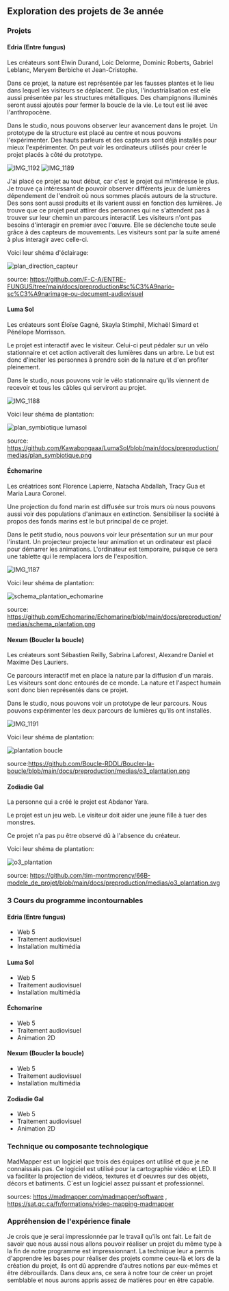 ## Exploration des projets de 3e année
### Projets
#### Edria (Entre fungus)
Les créateurs sont Elwin Durand, Loic Delorme, Dominic Roberts, Gabriel Leblanc, Meryem Berbiche et Jean-Cristophe.

Dans ce projet, la nature est représentée par les fausses plantes et le lieu dans lequel les visiteurs se déplacent. De plus, l'industrialisation est elle aussi présentée par les structures métalliques. Des champignons illuminés seront aussi ajoutés pour fermer la boucle de la vie. Le tout est lié avec l'anthropocène. 

Dans le studio, nous pouvons observer leur avancement dans le projet. Un prototype de la structure est placé au centre et nous pouvons l'expérimenter. Des hauts parleurs et des capteurs sont déjà installés pour mieux l'expérimenter. On peut voir les ordinateurs utilisés pour créer le projet placés à côté du prototype.

![IMG_1192](https://user-images.githubusercontent.com/112189528/223463178-15a21558-afa3-4cf1-8d41-9c56169110dc.png)
![IMG_1189](https://user-images.githubusercontent.com/112189528/223463435-7aac9cdb-9986-4daf-bd19-fa51d926152b.png)

J'ai placé ce projet au tout début, car c'est le projet qui m'intéresse le plus. Je trouve ça intéressant de pouvoir observer différents jeux de lumières dépendement de l'endroit où nous sommes placés autours de la structure. Des sons sont aussi produits et ils varient aussi en fonction des lumières. Je trouve que ce projet peut attirer des personnes qui ne s'attendent pas à trouver sur leur chemin un parcours interactif. Les visiteurs n'ont pas besoins d'interagir en premier avec l'œuvre. Elle se déclenche toute seule grâce à des capteurs de mouvements. Les visiteurs sont par la suite amené à plus interagir avec celle-ci.

Voici leur shéma d'éclairage:

![plan_direction_capteur](https://user-images.githubusercontent.com/112189528/220972754-b484c523-62d0-46cd-b16b-6bac4f202d3e.png)

source: [https://github.com/F-C-A/ENTRE-FUNGUS/tree/main/docs/preproduction#sc%C3%A9nario-sc%C3%A9narimage-ou-document-audiovisuel ](https://github.com/F-C-A/ENTRE-FUNGUS/tree/main/docs/preproduction/medias)

#### Luma Sol
Les créateurs sont Éloïse Gagné, Skayla Stimphil, Michaël Simard et Pénélope Morrisson.

Le projet est interactif avec le visiteur. Celui-ci peut pédaler sur un vélo stationnaire et cet action activerait des lumières dans un arbre. Le but est donc d'inciter les personnes à prendre soin de la nature et d'en profiter pleinement.

Dans le studio, nous pouvons voir le vélo stationnaire qu'ils viennent de recevoir et tous les câbles qui serviront au projet. 

![IMG_1188](https://user-images.githubusercontent.com/112189528/223463655-2fead77d-4e4c-4a3c-b979-878c127e7117.png)

Voici leur shéma de plantation:

![plan_symbiotique lumasol](https://user-images.githubusercontent.com/112189528/220973553-89b7b2f6-6cfa-4d8c-bee1-cd0362266849.png)

source: https://github.com/Kawabongaaa/LumaSol/blob/main/docs/preproduction/medias/plan_symbiotique.png 

#### Échomarine
Les créatrices sont Florence Lapierre, Natacha Abdallah, Tracy Gua et Maria Laura Coronel. 

Une projection du fond marin est diffusée sur trois murs où nous pouvons aussi voir des populations d'animaux en extinction. Sensibiliser la société à propos des fonds marins est le but principal de ce projet. 

Dans le petit studio, nous pouvons voir leur présentation sur un mur pour l'instant. Un projecteur projecte leur animation et un ordinateur est placé pour démarrer les animations. L'ordinateur est temporaire, puisque ce sera une tablette qui le remplacera lors de l'exposition.

![IMG_1187](https://user-images.githubusercontent.com/112189528/223463902-e6faac6c-4ea7-437b-bc3b-ee84afba18b5.png)

Voici leur shéma de plantation:

![schema_plantation_echomarine](https://user-images.githubusercontent.com/112189528/220973855-26e31001-61d9-4ac0-8881-a6a326c86251.png)

source: https://github.com/Echomarine/Echomarine/blob/main/docs/preproduction/medias/schema_plantation.png 

#### Nexum (Boucler la boucle)
Les créateurs sont Sébastien Reilly, Sabrina Laforest, Alexandre Daniel et Maxime Des Lauriers.

Ce parcours interactif met en place la nature par la diffusion d'un marais. Les visiteurs sont donc entourés de ce monde. La nature et l'aspect humain sont donc bien représentés dans ce projet.

Dans le studio, nous pouvons voir un prototype de leur parcours. Nous pouvons expérimenter les deux parcours de lumières qu'ils ont installés.

![IMG_1191](https://user-images.githubusercontent.com/112189528/223464215-33a550f1-6cb7-44ef-8f41-9624046e07a7.png)

Voici leur shéma de plantation:

![plantation boucle](https://user-images.githubusercontent.com/112189528/219512579-99c39bad-8903-4f53-8c7c-797c008d451d.png)

source:https://github.com/Boucle-RDDL/Boucler-la-boucle/blob/main/docs/preproduction/medias/o3_plantation.png


#### Zodiadie Gal
La personne qui a créé le projet est Abdanor Yara. 

Le projet est un jeu web. Le visiteur doit aider une jeune fille à tuer des monstres.

Ce projet n'a pas pu être observé dû à l'absence du créateur.

Voici leur shéma de plantation:

![o3_plantation](https://user-images.githubusercontent.com/112189528/219663374-6bf38e97-300f-4eb0-bd6a-0d7bebe5807c.svg)

source: https://github.com/tim-montmorency/66B-modele_de_projet/blob/main/docs/preproduction/medias/o3_plantation.svg 

### 3 Cours du programme incontournables
#### Edria (Entre fungus)
* Web 5
* Traitement audiovisuel
* Installation multimédia

#### Luma Sol
* Web 5
* Traitement audiovisuel
* Installation multimédia

#### Échomarine
* Web 5
* Traitement audiovisuel
* Animation 2D

#### Nexum (Boucler la boucle)
* Web 5
* Traitement audiovisuel
* Installation multimédia

#### Zodiadie Gal
* Web 5
* Traitement audiovisuel
* Animation 2D

### Technique ou composante technologique
MadMapper est un logiciel que trois des équipes ont utilisé et que je ne connaissais pas. Ce logiciel est utilisé pour la cartographie vidéo et LED. Il va faciliter la projection de vidéos, textures et d'oeuvres sur des objets, décors et batiments. C´est un logiciel assez puissant et professionnel. 

sources: https://madmapper.com/madmapper/software , https://sat.qc.ca/fr/formations/video-mapping-madmapper 

### Appréhension de l'expérience finale
Je crois que je serai impressionnée par le travail qu'ils ont fait. Le fait de savoir que nous aussi nous allons pouvoir réaliser un projet du même type à la fin de notre programme est impressionnant. La technique leur a permis d'apprendre les bases pour réaliser des projets comme ceux-là et lors de la création du projet, ils ont dû apprendre d'autres notions par eux-mêmes et être débrouillards. Dans deux ans, ce sera à notre tour de créer un projet semblable et nous aurons appris assez de matières pour en être capable. 
